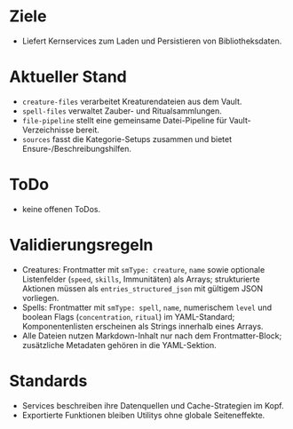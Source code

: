 # Ziele
- Liefert Kernservices zum Laden und Persistieren von Bibliotheksdaten.

# Aktueller Stand
- `creature-files` verarbeitet Kreaturendateien aus dem Vault.
- `spell-files` verwaltet Zauber- und Ritualsammlungen.
- `file-pipeline` stellt eine gemeinsame Datei-Pipeline für Vault-Verzeichnisse bereit.
- `sources` fasst die Kategorie-Setups zusammen und bietet Ensure-/Beschreibungshilfen.

# ToDo
- keine offenen ToDos.

# Validierungsregeln
- Creatures: Frontmatter mit `smType: creature`, `name` sowie optionale Listenfelder (`speed`, `skills`, Immunitäten) als Arrays; strukturierte Aktionen müssen als `entries_structured_json` mit gültigem JSON vorliegen.
- Spells: Frontmatter mit `smType: spell`, `name`, numerischem `level` und boolean Flags (`concentration`, `ritual`) im YAML-Standard; Komponentenlisten erscheinen als Strings innerhalb eines Arrays.
- Alle Dateien nutzen Markdown-Inhalt nur nach dem Frontmatter-Block; zusätzliche Metadaten gehören in die YAML-Sektion.

# Standards
- Services beschreiben ihre Datenquellen und Cache-Strategien im Kopf.
- Exportierte Funktionen bleiben Utilitys ohne globale Seiteneffekte.
